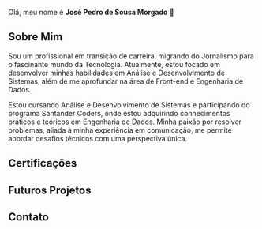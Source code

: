 Olá, meu nome é **José Pedro de Sousa Morgado** 👋

## Sobre Mim

Sou um profissional em transição de carreira, migrando do Jornalismo para o fascinante mundo da Tecnologia. Atualmente, estou focado em desenvolver minhas habilidades em Análise e Desenvolvimento de Sistemas, além de me aprofundar na área de Front-end e Engenharia de Dados.  

Estou cursando Análise e Desenvolvimento de Sistemas e participando do programa Santander Coders, onde estou adquirindo conhecimentos práticos e teóricos em Engenharia de Dados. Minha paixão por resolver problemas, aliada à minha experiência em comunicação, me permite abordar desafios técnicos com uma perspectiva única.

## Certificações



## Futuros Projetos

## Contato

<div align=""center""> 
  <a href="https://www.linkedin.com/in/josepedrosmorgado/" target=""_blank""><img src=""https://raw.githubusercontent.com/JosePedroMorgado/bancoimages/main/linkedin.png"" target=""_blank""></a> 
</div>

<!--
**JosePedroMorgado/JosePedroMorgado** is a ✨ _special_ ✨ repository because its `README.md` (this file) appears on your GitHub profile.

Here are some ideas to get you started:

- 🔭 I’m currently working on ...
- 🌱 I’m currently learning ...
- 👯 I’m looking to collaborate on ...
- 🤔 I’m looking for help with ...
- 💬 Ask me about ...
- 📫 How to reach me: ...
- 😄 Pronouns: ...
- ⚡ Fun fact: ...
-->
